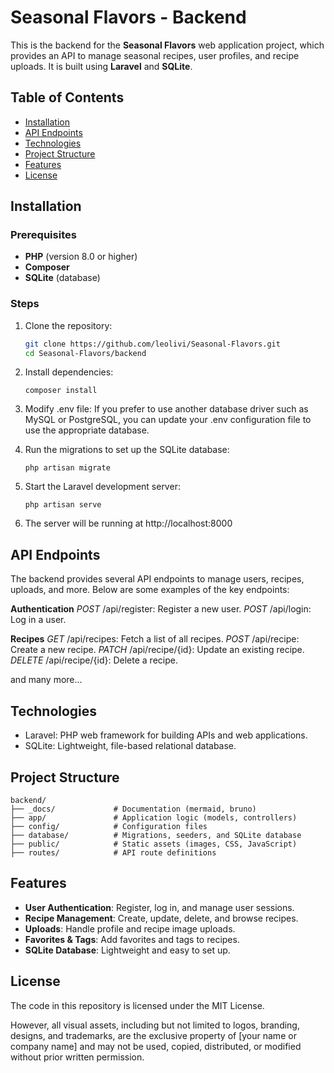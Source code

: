# Seasonal Flavors - Backend

This is the backend for the **Seasonal Flavors** web application project, which provides an API to manage seasonal recipes, user profiles, and recipe uploads. It is built using **Laravel** and **SQLite**.

## Table of Contents

- [Installation](#installation)
- [API Endpoints](#api-endpoints)
- [Technologies](#technologies)
- [Project Structure](#project-structure)
- [Features](#features)
- [License](#license)

## Installation

### Prerequisites

- **PHP** (version 8.0 or higher)
- **Composer**
- **SQLite** (database)

### Steps

1. Clone the repository:

   ```bash
   git clone https://github.com/leolivi/Seasonal-Flavors.git
   cd Seasonal-Flavors/backend
   ```

2. Install dependencies:

   ```
   composer install
   ```

3. Modify .env file:
   If you prefer to use another database driver such as MySQL or PostgreSQL, you can update your .env configuration file to use the appropriate database.

4. Run the migrations to set up the SQLite database:

   ```
   php artisan migrate
   ```

5. Start the Laravel development server:

   ```
   php artisan serve
   ```

6. The server will be running at http://localhost:8000

## API Endpoints

The backend provides several API endpoints to manage users, recipes, uploads, and more. Below are some examples of the key endpoints:

**Authentication**
_POST_ /api/register: Register a new user.
_POST_ /api/login: Log in a user.

**Recipes**
_GET_ /api/recipes: Fetch a list of all recipes.
_POST_ /api/recipe: Create a new recipe.
_PATCH_ /api/recipe/{id}: Update an existing recipe.
_DELETE_ /api/recipe/{id}: Delete a recipe.

and many more...

## Technologies

- Laravel: PHP web framework for building APIs and web applications.
- SQLite: Lightweight, file-based relational database.

## Project Structure

```
backend/
├── _docs/             # Documentation (mermaid, bruno)
├── app/               # Application logic (models, controllers)
├── config/            # Configuration files
├── database/          # Migrations, seeders, and SQLite database
├── public/            # Static assets (images, CSS, JavaScript)
├── routes/            # API route definitions
```

## Features

- **User Authentication**: Register, log in, and manage user sessions.
- **Recipe Management**: Create, update, delete, and browse recipes.
- **Uploads**: Handle profile and recipe image uploads.
- **Favorites & Tags**: Add favorites and tags to recipes.
- **SQLite Database**: Lightweight and easy to set up.

## License

The code in this repository is licensed under the MIT License.

However, all visual assets, including but not limited to logos, branding, designs, and trademarks, are the exclusive property of [your name or company name] and may not be used, copied, distributed, or modified without prior written permission.
